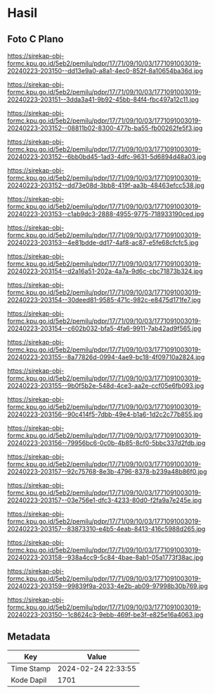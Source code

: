 # Hasil

## Foto C Plano

https://sirekap-obj-formc.kpu.go.id/5eb2/pemilu/pdpr/17/71/09/10/03/1771091003019-20240223-203150--dd13e9a0-a8a1-4ec0-852f-8a10654ba36d.jpg

https://sirekap-obj-formc.kpu.go.id/5eb2/pemilu/pdpr/17/71/09/10/03/1771091003019-20240223-203151--3dda3a41-9b92-45bb-84f4-fbc497a12c11.jpg

https://sirekap-obj-formc.kpu.go.id/5eb2/pemilu/pdpr/17/71/09/10/03/1771091003019-20240223-203152--08811b02-8300-477b-ba55-fb00262fe5f3.jpg

https://sirekap-obj-formc.kpu.go.id/5eb2/pemilu/pdpr/17/71/09/10/03/1771091003019-20240223-203152--6bb0bd45-1ad3-4dfc-9631-5d6894d48a03.jpg

https://sirekap-obj-formc.kpu.go.id/5eb2/pemilu/pdpr/17/71/09/10/03/1771091003019-20240223-203152--dd73e08d-3bb8-419f-aa3b-48463efcc538.jpg

https://sirekap-obj-formc.kpu.go.id/5eb2/pemilu/pdpr/17/71/09/10/03/1771091003019-20240223-203153--c1ab9dc3-2888-4955-9775-718933190ced.jpg

https://sirekap-obj-formc.kpu.go.id/5eb2/pemilu/pdpr/17/71/09/10/03/1771091003019-20240223-203153--4e81bdde-dd17-4af8-ac87-e5fe68cfcfc5.jpg

https://sirekap-obj-formc.kpu.go.id/5eb2/pemilu/pdpr/17/71/09/10/03/1771091003019-20240223-203154--d2a16a51-202a-4a7a-9d6c-cbc71873b324.jpg

https://sirekap-obj-formc.kpu.go.id/5eb2/pemilu/pdpr/17/71/09/10/03/1771091003019-20240223-203154--30deed81-9585-471c-982c-e8475d171fe7.jpg

https://sirekap-obj-formc.kpu.go.id/5eb2/pemilu/pdpr/17/71/09/10/03/1771091003019-20240223-203154--c602b032-bfa5-4fa6-9911-7ab42ad9f565.jpg

https://sirekap-obj-formc.kpu.go.id/5eb2/pemilu/pdpr/17/71/09/10/03/1771091003019-20240223-203155--8a77826d-0994-4ae9-bc18-4f09710a2824.jpg

https://sirekap-obj-formc.kpu.go.id/5eb2/pemilu/pdpr/17/71/09/10/03/1771091003019-20240223-203155--9b0f5b2e-548d-4ce3-aa2e-ccf05e6fb093.jpg

https://sirekap-obj-formc.kpu.go.id/5eb2/pemilu/pdpr/17/71/09/10/03/1771091003019-20240223-203156--90c414f5-7dbb-49e4-b1a6-1d2c2c77b855.jpg

https://sirekap-obj-formc.kpu.go.id/5eb2/pemilu/pdpr/17/71/09/10/03/1771091003019-20240223-203156--79956bc6-0c0b-4b85-8cf0-5bbc337d2fdb.jpg

https://sirekap-obj-formc.kpu.go.id/5eb2/pemilu/pdpr/17/71/09/10/03/1771091003019-20240223-203157--92c75768-8e3b-4796-8378-b239a48b86f0.jpg

https://sirekap-obj-formc.kpu.go.id/5eb2/pemilu/pdpr/17/71/09/10/03/1771091003019-20240223-203157--03e756e1-dfc3-4233-80d0-f2fa9a7e245e.jpg

https://sirekap-obj-formc.kpu.go.id/5eb2/pemilu/pdpr/17/71/09/10/03/1771091003019-20240223-203157--83873310-e4b5-4eab-8413-416c5988d265.jpg

https://sirekap-obj-formc.kpu.go.id/5eb2/pemilu/pdpr/17/71/09/10/03/1771091003019-20240223-203158--938a4cc9-5c84-4bae-8ab1-05a1773f38ac.jpg

https://sirekap-obj-formc.kpu.go.id/5eb2/pemilu/pdpr/17/71/09/10/03/1771091003019-20240223-203159--99839f9a-2033-4e2b-ab09-97998b30b769.jpg

https://sirekap-obj-formc.kpu.go.id/5eb2/pemilu/pdpr/17/71/09/10/03/1771091003019-20240223-203150--1c8624c3-9ebb-469f-be3f-e825e16a4063.jpg


## Metadata

| Key        | Value               |
| ---------- | ------------------- |
| Time Stamp | 2024-02-24 22:33:55 |
| Kode Dapil | 1701                |



